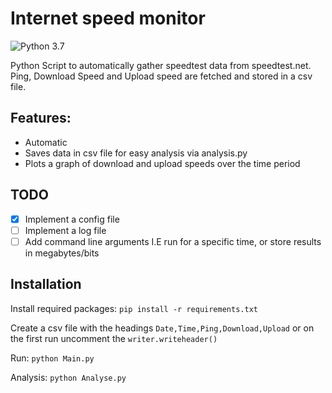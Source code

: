 # Internet speed monitor

![Python 3.7](https://img.shields.io/badge/python-3.7-blue.svg)

Python Script to automatically gather speedtest data from speedtest.net. Ping, Download Speed and Upload speed are fetched and stored in a csv file.

## Features:

* Automatic
* Saves data in csv file for easy analysis via analysis.py
* Plots a graph of download and upload speeds over the time period

## TODO

- [x] Implement a config file
- [ ] Implement a log file
- [ ] Add command line arguments I.E run for a specific time, or store results in megabytes/bits

## Installation

Install required packages:
`pip install -r requirements.txt`

Create a csv file with the headings `Date,Time,Ping,Download,Upload` or on the first run uncomment the `writer.writeheader()`

Run:
`python Main.py`

Analysis:
`python Analyse.py`




